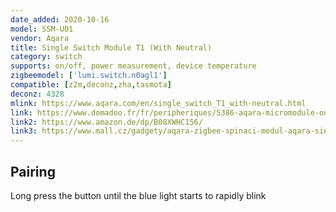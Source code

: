 ```yaml
---
date_added: 2020-10-16
model: SSM-U01
vendor: Aqara
title: Single Switch Module T1 (With Neutral)
category: switch
supports: on/off, power measurement, device temperature
zigbeemodel: ['lumi.switch.n0agl1']
compatible: [z2m,deconz,zha,tasmota]
deconz: 4328
mlink: https://www.aqara.com/en/single_switch_T1_with-neutral.html
link: https://www.domadoo.fr/fr/peripheriques/5386-aqara-micromodule-onoff-zigbee-30-2500w-avec-neutre-6970504213296.html
link2: https://www.amazon.de/dp/B08XWHC156/
link3: https://www.mall.cz/gadgety/aqara-zigbee-spinaci-modul-aqara-single-switch-module-t1-with-neutral-ssm-u01-100036908515
---
```

## Pairing
Long press the button until the blue light starts to rapidly blink
